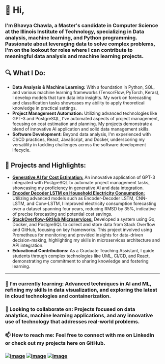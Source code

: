 # 👋 Hi,  

### I'm Bhavya Chawla, a Master's candidate in Computer Science at the Illinois Institute of Technology, specializing in Data analysis, machine learning, and Python programming. Passionate about leveraging data to solve complex problems, I'm on the lookout for roles where I can contribute to meaningful data analysis and machine learning projects.


## 🔍 What I Do:

- **Data Analysis & Machine Learning:** With a foundation in Python, SQL, and various machine learning frameworks (TensorFlow, PyTorch, Keras), I develop models that turn data into insights. My work on forecasting and classification tasks showcases my ability to apply theoretical knowledge in practical settings.
- **Project Management Automation:** Utilizing advanced technologies like GPT-3 and PostgreSQL, I've automated aspects of project management, focusing on cost estimation and planning. My projects demonstrate a blend of innovative AI application and solid data management skills.
- **Software Development:** Beyond data analysis, I'm experienced with CI/CD practices, React, JavaScript, and Docker, underscoring my versatility in tackling challenges across the software development lifecycle.


## 🎯 Projects and Highlights:

- [**Generative AI for Cost Estimation:**](https://github.com/BhavyaChawlaGit/Generative-AI-for-Project-Planning-Cost-Estimation) An innovative application of GPT-3 integrated with PostgreSQL to automate project management tasks, showcasing my proficiency in generative AI and data integration.  
- [**Encoder Decoder LSTM on Household Electricity Consumption:**](https://github.com/BhavyaChawlaGit/Encoder-Decoder-LSTMs-on-Individual-Household-Electricity-Consumption-Data) Utilizing advanced models such as Encoder-Decoder LSTM, CNN-LSTM, and Conv-LSTM, I improved electricity consumption forecasting over a dataset spanning four years, reducing RMSD by 35%, indicative of precise forecasting and potential cost savings.  
- [**StackOverflow-GitHub Microservices:**](https://github.com/BhavyaChawlaGit/stackoverflow-github-microservices) Developed a system using Go, Docker, and PostgreSQL to collect and store data from Stack Overflow and GitHub, focusing on key frameworks. This project involved using Prometheus for monitoring and provided insights for data-driven decision-making, highlighting my skills in microservices architecture and API integration.  
- **Educational Contributions:** As a Graduate Teaching Assistant, I guide students through complex technologies like UML, CI/CD, and React, demonstrating my commitment to sharing knowledge and fostering learning.

---

### 🌱 I’m currently learning: Advanced techniques in AI and ML, refining my skills in data visualization, and exploring the latest in cloud technologies and containerization.

### 💞️ Looking to collaborate on: Projects focused on data analytics, machine learning applications, and any innovative use of technology that addresses real-world problems.

### 📫 How to reach me: Feel free to connect with me on LinkedIn or check out my projects here on GitHub.
### [![image](https://img.shields.io/badge/LinkedIn-0077B5?style=for-the-badge&logo=linkedin&logoColor=white)](https://www.linkedin.com/in/bhavyachawla/) [![image](https://img.shields.io/badge/Instagram-E4405F?style=for-the-badge&logo=instagram&logoColor=white)](https://www.instagram.com/chavilism/) [![image](https://img.shields.io/badge/Discord-5865F2?style=for-the-badge&logo=discord&logoColor=white)](https://discordapp.com/users/chavilism)

